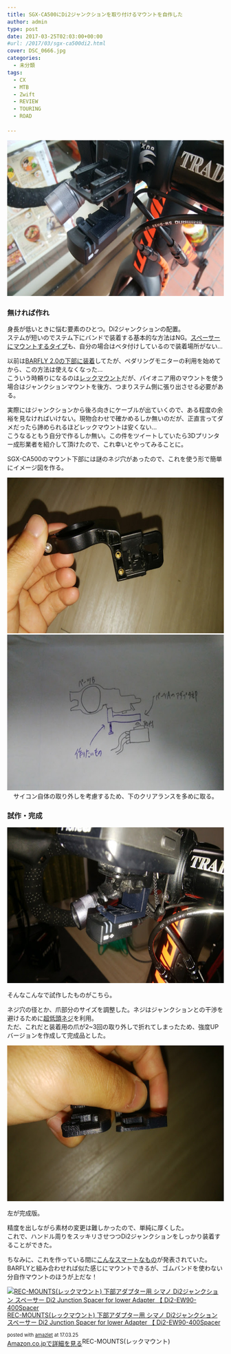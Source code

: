 ```yaml
---
title: SGX-CA500にDi2ジャンクションを取り付けるマウントを自作した
author: admin
type: post
date: 2017-03-25T02:03:00+00:00
#url: /2017/03/sgx-ca500di2.html
cover: DSC_0666.jpg
categories:
  - 未分類
tags:
  - CX
  - MTB
  - Zwift
  - REVIEW
  - TOURING
  - ROAD

---
```

<div class="separator" style="clear: both; text-align: center;">
</div>

<div class="separator" style="clear: both; text-align: center;">
  <img border="0" height="362" src="./DSC_0666.jpg" width="640" />
</div>



### 無ければ作れ

身長が低いときに悩む要素のひとつ。Di2ジャンクションの配置。  
ステムが短いのでステム下にバンドで装着する基本的な方法はNG。<a href="http://amzn.to/2o3eCzL" target="_blank">スペーサーにマウントするタイプ</a>も、自分の場合はベタ付けしているので装着場所がない…

以前は<a href="/2013/11/bar-fly20.html" target="_blank">BARFLY 2.0の下部に装着</a>してたが、ペダリングモニターの利用を始めてから、この方法は使えなくなった…  
こういう時頼りになるのは<a href="http://amzn.to/2ogb3pi" target="_blank">レックマウント</a>だが、パイオニア用のマウントを使う場合はジャンクションマウントを後方、つまりステム側に張り出させる必要がある。


実際にはジャンクションから後ろ向きにケーブルが出ていくので、ある程度の余裕を見なければいけない。現物合わせで確かめるしか無いのだが、正直言ってダメだったら諦められるほどレックマウントは安くない…  
こうなるともう自分で作るしか無い。この件をツイートしていたら3Dプリンター成形業者を紹介して頂けたので、これ幸いとやってみることに。

SGX-CA500のマウント下部には謎のネジ穴があったので、これを使う形で簡単にイメージ図を作る。

<div class="separator" style="clear: both; text-align: center;">
  <img border="0" height="362" src="./DSC_0533.jpg" width="640" />
</div>



<div class="separator" style="clear: both; text-align: center;">
  <img border="0" height="362" src="./DSC_0531.jpg" width="640" />
</div>



<div class="separator" style="clear: both; text-align: center;">
  サイコン自体の取り外しを考慮するため、下のクリアランスを多めに取る。
</div>

### 試作・完成

<div class="separator" style="clear: both; text-align: center;">
  <img border="0" height="362" src="./DSC_0650.jpg" width="640" />
</div>

そんなこんなで試作したものがこちら。

ネジ穴の径とか、爪部分のサイズを調整した。ネジはジャンクションとの干渉を避けるために<a href="http://amzn.to/2nmMU2A" target="_blank">超低頭ネジ</a>を利用。  
ただ、これだと装着用の爪が2~3回の取り外しで折れてしまったため、強度UPバージョンを作成して完成品とした。

<div class="separator" style="clear: both; text-align: center;">
  <img border="0" height="362" src="./DSC_0852.jpg" width="640" />
</div>

左が完成版。


精度を出しながら素材の変更は難しかったので、単純に厚くした。  
これで、ハンドル周りをスッキリさせつつDi2ジャンクションをしっかり装着することができた。


ちなみに、これを作っている間に<a href="https://speedfil.com/accessories/pioneer-adapter-kit#1456026403398-87c3bace-faa6" target="_blank">こんなスマートなもの</a>が発表されていた。  
BARFLYと組み合わせれば似た感じにマウントできるが、ゴムバンドを使わない分自作マウントのほうが上だな！

<div class="amazlet-box" style="margin-bottom:0px;">
  <div class="amazlet-image" style="float:left;margin:0px 12px 1px 0px;">
    <a href="http://www.amazon.co.jp/exec/obidos/ASIN/B01B0D7FBC/gensobunya-22/ref=nosim/" name="amazletlink" target="_blank"><img src="https://images-fe.ssl-images-amazon.com/images/I/31QlI0JP8qL._SL160_.jpg" alt="REC-MOUNTS(レックマウント) 下部アダプター用 シマノ Di2ジャンクション スペーサー Di2 Junction Spacer for lower Adapter 【 Di2-EW90-400Spacer" style="border: none;" /></a>
  </div>

  <div class="amazlet-info" style="line-height:120%; margin-bottom: 10px">
    <div class="amazlet-name" style="margin-bottom:10px;line-height:120%">
<a href="http://www.amazon.co.jp/exec/obidos/ASIN/B01B0D7FBC/gensobunya-22/ref=nosim/" name="amazletlink" target="_blank">REC-MOUNTS(レックマウント) 下部アダプター用 シマノ Di2ジャンクション スペーサー Di2 Junction Spacer for lower Adapter 【 Di2-EW90-400Spacer</a></p>

<div class="amazlet-powered-date" style="font-size:80%;margin-top:5px;line-height:120%">
  posted with <a href="http://www.amazlet.com/" title="amazlet" target="_blank">amazlet</a> at 17.03.25
</div>


<div class="amazlet-detail">
REC-MOUNTS(レックマウント)


<div class="amazlet-sub-info" style="float: left;">
<div class="amazlet-link" style="margin-top: 5px">
  <a href="http://www.amazon.co.jp/exec/obidos/ASIN/B01B0D7FBC/gensobunya-22/ref=nosim/" name="amazletlink" target="_blank">Amazon.co.jpで詳細を見る</a>
</div>

  </div>

  <div class="amazlet-footer" style="clear: left">
  </div>
</div>